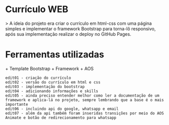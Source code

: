 <h1>Currículo WEB</h1>
> A ideia do projeto era criar o currículo em html-css com uma página simples e implementar o framework Bootstrap para torna-lô responsivo, após sua implementação realizar o deploy no GitHub Pages.


<h1>Ferramentas utilizadas</h1>
+ Template Bootstrap
+ Framework
+ AOS

    edit01 - criação do currículo
    edit02 - versão do currículo em html e css
    edit03 - implementação do bootstrap
    edit04 - adicionando informações e skills 
    edit05 - ainda preciso entender melhor como ler a documentação de um framework e aplica-lá no projeto, sempre lembrando que a base é o mais importante
    edit06 - incluindo api do google, whatsapp e email
    edit07 - além da api também foram inseridas transições por meio do AOS Animate e botão de redirecionamento para whatsapp
